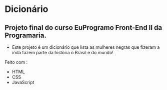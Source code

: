 # Dicionário

## Projeto final do curso EuProgramo Front-End II da Programaria.

- Este projeto é um dicionário que lista as mulheres negras que fizeram a inda fazem parte da história o Brasil e do mundo!

Feito com :

- HTML
- CSS
- JavaScript
